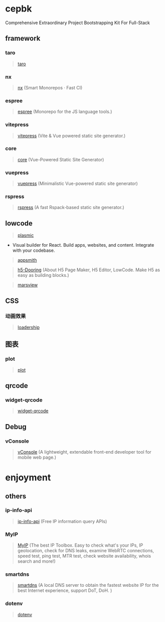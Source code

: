 # cepbk

Comprehensive Extraordinary Project Bootstrapping Kit For Full-Stack

## framework

### taro

> [taro](https://github.com/NervJS/taro)

### nx

> [nx](https://github.com/nrwl/nx) (Smart Monorepos · Fast CI)

### espree

> [espree](https://github.com/eslint/espree) (Monorepo for the JS language tools.)

### vitepress

> [vitepress](https://github.com/vuejs/vitepress) (Vite & Vue powered static site generator.)

### core

> [core](https://github.com/vuepress/core) (Vue-Powered Static Site Generator)

### vuepress

> [vuepress](https://github.com/vuejs/vuepress) (Minimalistic Vue-powered static site generator)

### rspress

> [rspress](https://github.com/web-infra-dev/rspress) (A fast Rspack-based static site generator.)

## lowcode

> [plasmic](https://github.com/plasmicapp/plasmic)

- Visual builder for React. Build apps, websites, and content. Integrate with your codebase.

> [appsmith](https://github.com/appsmithorg/appsmith)

> [h5-Dooring](https://github.com/MrXujiang/h5-Dooring) (About
> H5 Page Maker, H5 Editor, LowCode. Make H5 as easy as building blocks.)

> [marsview](https://github.com/JackySoft/marsview)

## CSS

### 动画效果

> [loadership](https://github.com/ccc159/loadership)

## 图表

### plot

> [plot](https://github.com/observablehq/plot)

## qrcode

### widget-qrcode

> [widget-qrcode](https://github.com/mumuy/widget-qrcode)

## Debug

### vConsole

> [vConsole](https://github.com/Tencent/vConsole) (A lightweight, extendable front-end developer tool for mobile web page.)

# enjoyment

## others

### ip-info-api

> [ip-info-api](https://github.com/ihmily/ip-info-api) (Free IP information query APIs)

### MyIP

> [MyIP](https://github.com/jason5ng32/MyIP) (The best IP Toolbox. Easy to check what's your IPs, IP geolocation, check for DNS leaks, examine WebRTC connections, speed test, ping test, MTR test, check website availability, whois search and more!)

### smartdns

> [smartdns](https://github.com/pymumu/smartdns) (A local DNS server to obtain the fastest website IP for the best Internet experience, support DoT, DoH. )

### dotenv

> [dotenv](https://github.com/motdotla/dotenv)

